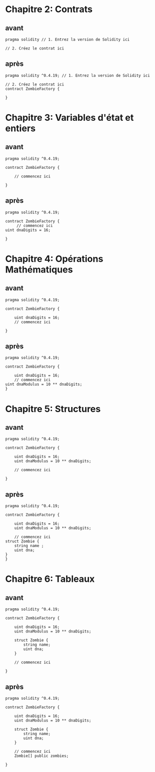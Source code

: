 # Chapitre 2: Contrats

## avant

```
pragma solidity // 1. Entrez la version de Solidity ici

// 2. Créez le contrat ici
```

## après

```
pragma solidity ^0.4.19; // 1. Entrez la version de Solidity ici

// 2. Créez le contrat ici
contract ZombieFactory {

}
```

# Chapitre 3: Variables d'état et entiers

## avant

```
pragma solidity ^0.4.19;

contract ZombieFactory {

    // commencez ici

}
```

## après

```
pragma solidity ^0.4.19;

contract ZombieFactory {
     // commencez ici
uint dnaDigits = 16;

}

```

# Chapitre 4: Opérations Mathématiques

## avant

```
pragma solidity ^0.4.19;

contract ZombieFactory {

    uint dnaDigits = 16;
    // commencez ici

}
```

## après

```
pragma solidity ^0.4.19;

contract ZombieFactory {

    uint dnaDigits = 16;
    // commencez ici
uint dnaModulus = 10 ** dnaDigits;
}

```

# Chapitre 5: Structures

## avant

```
pragma solidity ^0.4.19;

contract ZombieFactory {

    uint dnaDigits = 16;
    uint dnaModulus = 10 ** dnaDigits;

    // commencez ici

}

```

## après

```
pragma solidity ^0.4.19;

contract ZombieFactory {

    uint dnaDigits = 16;
    uint dnaModulus = 10 ** dnaDigits;

    // commencez ici
struct Zombie {
    string name ;
    uint dna;
}
}

```

# Chapitre 6: Tableaux

## avant

```
pragma solidity ^0.4.19;

contract ZombieFactory {

    uint dnaDigits = 16;
    uint dnaModulus = 10 ** dnaDigits;

    struct Zombie {
        string name;
        uint dna;
    }

    // commencez ici

}
```

## après

```
pragma solidity ^0.4.19;

contract ZombieFactory {

    uint dnaDigits = 16;
    uint dnaModulus = 10 ** dnaDigits;

    struct Zombie {
        string name;
        uint dna;
    }

    // commencez ici
    Zombie[] public zombies;

}
```
